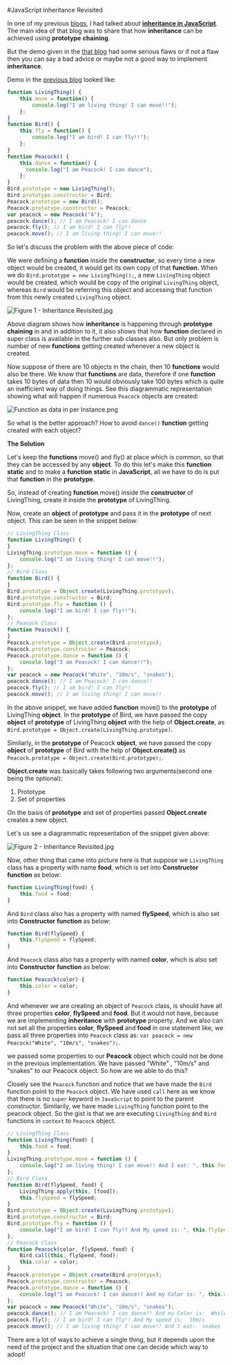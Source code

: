 #JavaScript Inheritance Revisited

In one of my previous [blogs](http://codechutney.in/blog/author/namita.malik/), I had talked about **[inheritance in JavaScript](http://codechutney.in/blog/javascript/inheritance-in-javascript/)**. The main idea of that blog was to share that how **inheritance** can be achieved using **prototype** **chaining**.

But the demo given in the [that blog](http://codechutney.in/blog/javascript/inheritance-in-javascript/) had some serious flaws or if not a flaw then you can say a bad advice or maybe not a good way to implement **inheritance**.

Demo in the [previous blog](http://codechutney.in/blog/javascript/inheritance-in-javascript/) looked like:

```JavaScript
function LivingThing() {
    this.move = function() {
        console.log("I am living thing! I can move!!");
    };
}
function Bird() {
    this.fly = function() {
        console.log("I am bird! I can fly!!");
    };
}
function Peacock() {
    this.dance = function() {
      console.log("I am Peacock! I can dance");
    };
}
Bird.prototype = new LivingThing();
Bird.prototype.constructor = Bird;
Peacock.prototype = new Bird();
Peacock.prototype.constructor = Peacock;
var peacock = new Peacock("A");
peacock.dance(); // I am Peacock! I can dance
peacock.fly(); // I am bird! I can fly!!
peacock.move(); // I am living thing! I can move!!
```

So let's discuss the problem with the above piece of code:

We were defining a **function** inside the **constructor**, so every time a new object would be created, it would get its own copy of that **function**. When we do ```Bird.prototype = new LivingThing();```, a new ```LivingThing``` object would be created, which would be copy of the original ```LivingThing``` object, whereas ```Bird``` would be referring this object and accessing that function from this newly created ```LivingThing``` object.

![Figure 1 - Inheritance Revisited.jpg](https://raw.githubusercontent.com/NamitaMalik/JavaScript-Inheritance-Revisited/master/Figure%201%20-%20Inheritance%20Revisited.jpg)

Above diagram shows how **inheritance** is happening through **prototype chaining** in and in addition to it, it also shows that how **function** declared in super class is available in the further sub classes also. But only problem is number of new **functions** getting created whenever a new object is created.

Now suppose of there are 10 objects in the chain, then 10 **functions** would also be there. We know that **functions** are data, therefore if one **function** takes 10 bytes of data then 10 would obviously take 100 bytes which is quite an inefficient way of doing things. See this diagrammatic representation showing what will happen if numerous ```Peacock``` objects are created:

![Function as data in per Instance.png](https://raw.githubusercontent.com/NamitaMalik/JavaScript-Inheritance-Revisited/master/Function%20as%20data%20in%20per%20Instance.png)

So what is the better approach? How to avoid ```dance()``` **function** getting created with each object?

**The Solution**

Let's keep the **functions** move() and fly() at place which is common, so that they can be accessed by any **object**. To do this let's make this **function** **static** and to make a **function** **static** in **JavaScript**, all we have to do is put that **function** in the **prototype**.

So, instead of creating **function** move() inside the **constructor** of LivingThing, create it inside the **prototype** of LivingThing.

Now, create an **object** of **prototype** and pass it in the **prototype** of next object. This can be seen in the snippet below:

```JavaScript
// LivingThing Class
function LivingThing() {
}
LivingThing.prototype.move = function () {
    console.log("I am living thing! I can move!!");
};
// Bird Class
function Bird() {
}
Bird.prototype = Object.create(LivingThing.prototype);
Bird.prototype.constructor = Bird;
Bird.prototype.fly = function () {
    console.log("I am bird! I can fly!!");
};
// Peacock Class
function Peacock() {
}
Peacock.prototype = Object.create(Bird.prototype);
Peacock.prototype.constructor = Peacock;
Peacock.prototype.dance = function () {
    console.log("I am Peacock! I can dance!!");
};
var peacock = new Peacock("White", "10m/s", "snakes");
peacock.dance(); // I am Peacock! I can dance!!
peacock.fly(); // I am bird! I can fly!!
peacock.move(); // I am living thing! I can move!!
```

In the above snippet, we have added **function** move() to the **prototype** of LivingThing **object**. In the **prototype** of Bird, we have passed the copy **object** of **prototype** of LivingThing **object** with the help of **Object.create**, as ```Bird.prototype = Object.create(LivingThing.prototype)```.

Similarly, in the **prototype** of Peacock **object**, we have passed the copy **object** of **prototype** of Bird with the help of **Object.create()** as ```Peacock.prototype = Object.create(Bird.prototype);```.

**Object.create** was basically takes following two arguments(second one being the optional):

1. Prototype
2. Set of properties

On the basis of **prototype** and set of properties passed **Object.create** creates a new object.

Let's us see a diagrammatic representation of the snippet given above:

![Figure 2 - Inheritance Revisited.jpg](https://raw.githubusercontent.com/NamitaMalik/JavaScript-Inheritance-Revisited/master/Figure%202%20-%20Inheritance%20Revisited.jpg)

Now, other thing that came into picture here is that suppose we ```LivingThing``` class has a property with name **food**, which is set into **Constructor** **function** as below:

```JavaScript
function LivingThing(food) {
    this.food = food;
}
```

And ```Bird``` class also has a property with named **flySpeed**, which is also set into **Constructor** **function** as below:

```JavaScript
function Bird(flySpeed) {
    this.flySpeed = flySpeed;
}
```

And ```Peacock``` class also has a property with named **color**, which is also set into **Constructor** **function** as below:

```JavaScript
function Peacock(color) {
    this.color = color;
}
```

And whenever we are creating an object of ```Peacock``` class, is should have all three properties **color**, **flySpeed** and **food**. But it would not have, because we are implementing **inheritance** with **prototype** property. And we also can not set all the properties **color**, **flySpeed** and **food** in one statement like, we pass all three properties into ```Peacock``` class as: ```var peacock = new Peacock("White", "10m/s", "snakes");```.

we passed some properties to our **Peacock** object which could not be done in the previous implementation. We have passed "White" , "10m/s" and "snakes" to our Peacock object. So how are we able to do this?

Closely see the ```Peacock``` function and notice that we have made the ```Bird``` function point to the ```Peacock``` object. We have used ```call``` here as we know that there is no ```super``` keyword in ```JavaScript``` to point to the parent constructor. Similarily, we have made ```LivingThing``` function point to the peacock object. So the gist is that we are executing ```LivingThing``` and ```Bird``` functions in ```context``` to ```Peacock``` object.

```JavaScript
// LivingThing Class
function LivingThing(food) {
    this.food = food;
}
LivingThing.prototype.move = function () {
    console.log("I am living thing! I can move!! And I eat: ", this.food);
};
// Bird Class
function Bird(flySpeed, food) {
    LivingThing.apply(this, [food]);
    this.flySpeed = flySpeed;
}
Bird.prototype = Object.create(LivingThing.prototype);
Bird.prototype.constructor = Bird;
Bird.prototype.fly = function () {
    console.log("I am bird! I can fly!! And My speed is: ", this.flySpeed);
};
// Peacock Class
function Peacock(color, flySpeed, food) {
    Bird.call(this, flySpeed, food);
    this.color = color;
}
Peacock.prototype = Object.create(Bird.prototype);
Peacock.prototype.constructor = Peacock;
Peacock.prototype.dance = function () {
    console.log("I am Peacock! I can dance!! And my Color is: ", this.color);
};
var peacock = new Peacock("White", "10m/s", "snakes");
peacock.dance(); // I am Peacock! I can dance!! And my Color is:  While
peacock.fly(); // I am bird! I can fly!! And My speed is:  10m/s
peacock.move(); // I am living thing! I can move!! And I eat:  snakes
```

There are a lot of ways to achieve a single thing, but it depends upon the need of the project and the situation that one can decide which way to adopt!